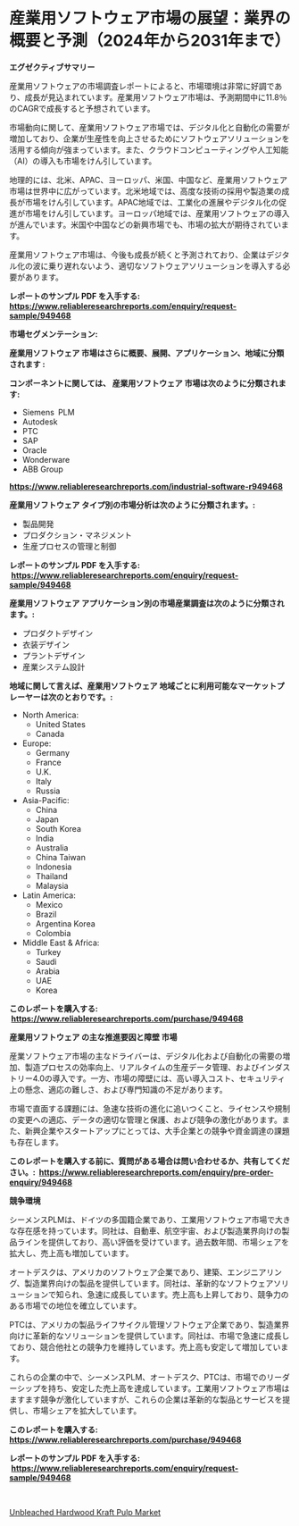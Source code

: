 <p><h1>産業用ソフトウェア市場の展望：業界の概要と予測（2024年から2031年まで）</h1></p><p><strong>エグゼクティブサマリー</strong></p>
<p><p>産業用ソフトウェアの市場調査レポートによると、市場環境は非常に好調であり、成長が見込まれています。産業用ソフトウェア市場は、予測期間中に11.8％のCAGRで成長すると予想されています。</p><p>市場動向に関して、産業用ソフトウェア市場では、デジタル化と自動化の需要が増加しており、企業が生産性を向上させるためにソフトウェアソリューションを活用する傾向が強まっています。また、クラウドコンピューティングや人工知能（AI）の導入も市場をけん引しています。</p><p>地理的には、北米、APAC、ヨーロッパ、米国、中国など、産業用ソフトウェア市場は世界中に広がっています。北米地域では、高度な技術の採用や製造業の成長が市場をけん引しています。APAC地域では、工業化の進展やデジタル化の促進が市場をけん引しています。ヨーロッパ地域では、産業用ソフトウェアの導入が進んでいます。米国や中国などの新興市場でも、市場の拡大が期待されています。</p><p>産業用ソフトウェア市場は、今後も成長が続くと予測されており、企業はデジタル化の波に乗り遅れないよう、適切なソフトウェアソリューションを導入する必要があります。</p></p>
<p><strong>レポートのサンプル PDF を入手する: <a href="https://www.reliableresearchreports.com/enquiry/request-sample/949468">https://www.reliableresearchreports.com/enquiry/request-sample/949468</a></strong></p>
<p><strong>市場セグメンテーション:</strong></p>
<p><strong> 産業用ソフトウェア 市場はさらに概要、展開、アプリケーション、地域に分類されます :</strong></p>
<p><strong>コンポーネントに関しては、 産業用ソフトウェア 市場は次のように分類されます: &nbsp;</strong></p>
<p><ul><li>Siemens PLM</li><li>Autodesk</li><li>PTC</li><li>SAP</li><li>Oracle</li><li>Wonderware</li><li>ABB Group</li></ul></p>
<p><strong><a href="https://www.reliableresearchreports.com/industrial-software-r949468">https://www.reliableresearchreports.com/industrial-software-r949468</a></strong></p>
<p><strong> 産業用ソフトウェア タイプ別の市場分析は次のように分類されます。:</strong></p>
<p><ul><li>製品開発</li><li>プロダクション・マネジメント</li><li>生産プロセスの管理と制御</li></ul></p>
<p><strong>レポートのサンプル PDF を入手する: &nbsp;<a href="https://www.reliableresearchreports.com/enquiry/request-sample/949468">https://www.reliableresearchreports.com/enquiry/request-sample/949468</a></strong></p>
<p><strong> 産業用ソフトウェア アプリケーション別の市場産業調査は次のように分類されます。:</strong></p>
<p><ul><li>プロダクトデザイン</li><li>衣装デザイン</li><li>プラントデザイン</li><li>産業システム設計</li></ul></p>
<p><strong>地域に関して言えば、産業用ソフトウェア 地域ごとに利用可能なマーケットプレーヤーは次のとおりです。:</strong></p>
<p><ul>
    <li>
        North America:
        <ul>
            <li>United States</li>
            <li>Canada</li>
        </ul>
    </li>
    <li>
        Europe:
        <ul>
            <li>Germany</li>
            <li>France</li>
            <li>U.K.</li>
            <li>Italy</li>
            <li>Russia</li>
        </ul>
    </li>
    <li>
        Asia-Pacific:
        <ul>
            <li>China</li>
            <li>Japan</li>
            <li>South Korea</li>
            <li>India</li>
            <li>Australia</li>
            <li>China Taiwan</li>
            <li>Indonesia</li>
            <li>Thailand</li>
            <li>Malaysia</li>
        </ul>
    </li>
    <li>
        Latin America:
        <ul>
            <li>Mexico</li>
            <li>Brazil</li>
            <li>Argentina Korea</li>
            <li>Colombia</li>
        </ul>
    </li>
    <li>
        Middle East & Africa:
        <ul>
            <li>Turkey</li>
            <li>Saudi</li>
            <li>Arabia</li>
            <li>UAE</li>
            <li>Korea</li>
        </ul>
    </li>
    </ul></p>
<p><strong>このレポートを購入する: &nbsp;<a href="https://www.reliableresearchreports.com/purchase/949468">https://www.reliableresearchreports.com/purchase/949468</a></strong></p>
<p><strong>産業用ソフトウェア の主な推進要因と障壁 市場</strong></p>
<p><p>産業ソフトウェア市場の主なドライバーは、デジタル化および自動化の需要の増加、製造プロセスの効率向上、リアルタイムの生産データ管理、およびインダストリー4.0の導入です。一方、市場の障壁には、高い導入コスト、セキュリティ上の懸念、適応の難しさ、および専門知識の不足があります。</p><p>市場で直面する課題には、急速な技術の進化に追いつくこと、ライセンスや規制の変更への適応、データの適切な管理と保護、および競争の激化があります。また、新興企業やスタートアップにとっては、大手企業との競争や資金調達の課題も存在します。</p></p>
<p><strong>このレポートを購入する前に、質問がある場合は問い合わせるか、共有してください。:&nbsp; <a href="https://www.reliableresearchreports.com/enquiry/pre-order-enquiry/949468">https://www.reliableresearchreports.com/enquiry/pre-order-enquiry/949468</a></strong></p>
<p><strong>競争環境</strong></p>
<p><p>シーメンスPLMは、ドイツの多国籍企業であり、工業用ソフトウェア市場で大きな存在感を持っています。同社は、自動車、航空宇宙、および製造業界向けの製品ラインを提供しており、高い評価を受けています。過去数年間、市場シェアを拡大し、売上高も増加しています。</p><p>オートデスクは、アメリカのソフトウェア企業であり、建築、エンジニアリング、製造業界向けの製品を提供しています。同社は、革新的なソフトウェアソリューションで知られ、急速に成長しています。売上高も上昇しており、競争力のある市場での地位を確立しています。</p><p>PTCは、アメリカの製品ライフサイクル管理ソフトウェア企業であり、製造業界向けに革新的なソリューションを提供しています。同社は、市場で急速に成長しており、競合他社との競争力を維持しています。売上高も安定して増加しています。</p><p>これらの企業の中で、シーメンスPLM、オートデスク、PTCは、市場でのリーダーシップを持ち、安定した売上高を達成しています。工業用ソフトウェア市場はますます競争が激化していますが、これらの企業は革新的な製品とサービスを提供し、市場シェアを拡大しています。</p></p>
<p><strong>このレポートを購入する: &nbsp; <a href="https://www.reliableresearchreports.com/purchase/949468">https://www.reliableresearchreports.com/purchase/949468</a></strong></p>
<p><strong>レポートのサンプル PDF を入手する: &nbsp;<a href="https://www.reliableresearchreports.com/enquiry/request-sample/949468">https://www.reliableresearchreports.com/enquiry/request-sample/949468</a></strong><strong></strong></p>
<p>&nbsp;</p>
<p><p><a href="https://crocus-run-b5a.notion.site/Unbleached-Hardwood-Kraft-Pulp-Market-Research-Report-The-Key-To-Successful-Business-Strategy-Forec-519d5474a43041059947be78d1333c9f">Unbleached Hardwood Kraft Pulp Market</a></p></p>